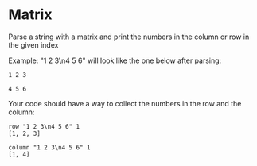 # Matrix

Parse a string with a matrix and print the numbers in the column or row in the given index

Example: "1 2 3\n4 5 6" will look like the one below after parsing:

```
1 2 3

4 5 6
```

Your code should have a way to collect the numbers in the row and the column:

```
row "1 2 3\n4 5 6" 1
[1, 2, 3]

column "1 2 3\n4 5 6" 1
[1, 4]
```